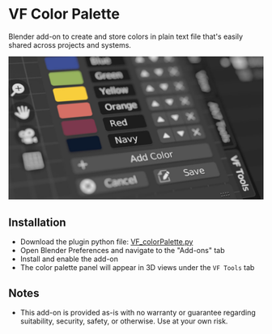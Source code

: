 # VF Color Palette

Blender add-on to create and store colors in plain text file that's easily shared across projects and systems.

![Shallow depth of field screenshot of Blender with the color palette add-on in edit mode](images/banner.jpg)

## Installation

- Download the plugin python file: [VF_colorPalette.py](https://raw.githubusercontent.com/jeinselenVF/VF-BlenderColorPalette/main/VF_colorPalette.py)
- Open Blender Preferences and navigate to the "Add-ons" tab
- Install and enable the add-on
- The color palette panel will appear in 3D views under the `VF Tools` tab

## Notes

- This add-on is provided as-is with no warranty or guarantee regarding suitability, security, safety, or otherwise. Use at your own risk.
